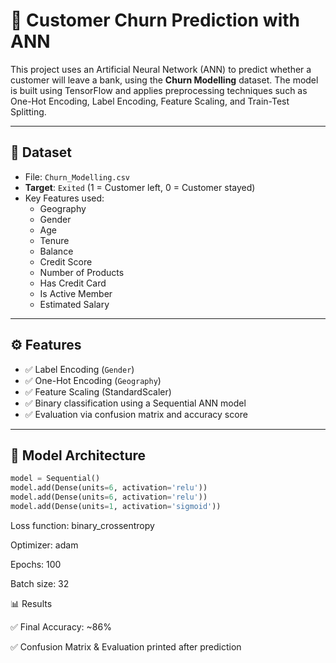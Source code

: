 # 🧠 Customer Churn Prediction with ANN

This project uses an Artificial Neural Network (ANN) to predict whether a customer will leave a bank, using the **Churn Modelling** dataset. The model is built using TensorFlow and applies preprocessing techniques such as One-Hot Encoding, Label Encoding, Feature Scaling, and Train-Test Splitting.

---

## 📁 Dataset

- File: `Churn_Modelling.csv`
- **Target**: `Exited` (1 = Customer left, 0 = Customer stayed)
- Key Features used:
  - Geography
  - Gender
  - Age
  - Tenure
  - Balance
  - Credit Score
  - Number of Products
  - Has Credit Card
  - Is Active Member
  - Estimated Salary

---

## ⚙️ Features

- ✅ Label Encoding (`Gender`)
- ✅ One-Hot Encoding (`Geography`)
- ✅ Feature Scaling (StandardScaler)
- ✅ Binary classification using a Sequential ANN model
- ✅ Evaluation via confusion matrix and accuracy score

---

## 🧪 Model Architecture

```python
model = Sequential()
model.add(Dense(units=6, activation='relu'))
model.add(Dense(units=6, activation='relu'))
model.add(Dense(units=1, activation='sigmoid'))
```

Loss function: binary_crossentropy

Optimizer: adam

Epochs: 100

Batch size: 32

📊 Results

✅ Final Accuracy: ~86%

✅ Confusion Matrix & Evaluation printed after prediction

